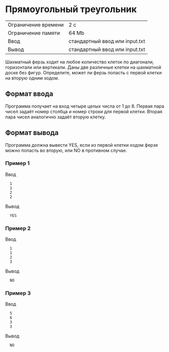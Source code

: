 # Прямоугольный треугольник

<table>
 <tr>
    <td>Ограничение времени</td>
    <td>2 c</td>
 </tr>
 <tr>
    <td>Ограничение памяти</td>
    <td>64 Mb</td>
 </tr>
  <tr>
    <td>Ввод</td>
    <td>стандартный ввод или input.txt</td>
 </tr>
  <tr>
    <td>Вывод</td>
    <td>стандартный ввод или input.txt</td>
 </tr>
</table>


Шахматный ферзь ходит на любое количество клеток по диагонали, горизонтали или вертикали. Даны две различные клетки на шахматной доске без фигур. Определите, может ли ферзь попасть с первой клетки на вторую одним ходом.

## Формат ввода

Программа получает на вход четыре целых числа от 1 до 8. Первая пара чисел задаёт номер столбца и номер строки для первой клетки. Вторая пара чисел аналогично задаёт вторую клетку.

## Формат вывода

Программа должна вывести YES, если из первой клетки ходом ферзя можно попасть во вторую, или NO в противном случае.

### Пример 1

Ввод

      1
      1
      2
      2
    

Вывод


      YES

### Пример 2

Ввод

      1
      1
      2
      3
         

Вывод


      NO

### Пример 3

Ввод

      5
      6
      3
      3
    

Вывод


      NO